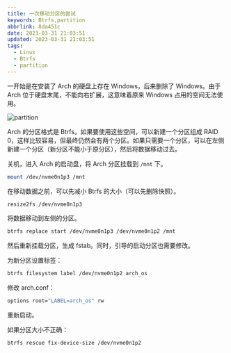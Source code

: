 ```yaml
---
title: 一次移动分区的尝试
keywords: Btrfs,partition
abbrlink: 8da451c
date: 2023-03-31 21:03:51
updated: 2023-03-31 21:03:51
tags:
  - Linux
  - Btrfs
  - partition
---
```

<!-- more -->

一开始是在安装了 Arch 的硬盘上存在 Windows，后来删除了 Windows。由于 Arch 位于硬盘末尾，不能向右扩展，这意味着原来 Windows 占用的空间无法使用。

![partition](/images/partition1.png)

Arch 的分区格式是 Btrfs。如果要使用这些空间，可以新建一个分区组成 RAID 0，这样比较容易，但最终仍然会有两个分区。如果只需要一个分区，可以在左侧新建一个分区（新分区不能小于原分区），然后将数据移动过去。

关机，进入 Arch 的启动盘，将 Arch 分区挂载到 `/mnt` 下。

```bash
mount /dev/nvme0n1p3 /mnt
```

在移动数据之前，可以先减小 Btrfs 的大小（可以先删除快照）。

```bash
resize2fs /dev/nvme0n1p3
```

将数据移动到左侧的分区。

```bash
btrfs replace start /dev/nvme0n1p3 /dev/nvme0n1p2 /mnt
```

然后重新挂载分区，生成 fstab。同时，引导的启动分区也需要修改。

为新分区设置标签：

```bash
btrfs filesystem label /dev/nvme0n1p2 arch_os
```

修改 arch.conf：

```bash
options root="LABEL=arch_os" rw
```

重新启动。

如果分区大小不正确：

```bash
btrfs rescue fix-device-size /dev/nvme0n1p2
```